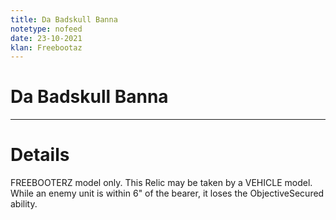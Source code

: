 ```yaml
---
title: Da Badskull Banna
notetype: nofeed
date: 23-10-2021
klan: Freebootaz
---
```


# Da Badskull Banna

---

# Details

FREEBOOTERZ model only. This Relic may be taken by a VEHICLE model. While an enemy unit is within 6" of the bearer, it loses the ObjectiveSecured ability.